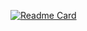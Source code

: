 [![Readme Card](https://github-readme-stats.vercel.app/api/pin/?username=hegyth&repo=Customer_project)](https://github.com/anuraghazra/github-readme-stats)
